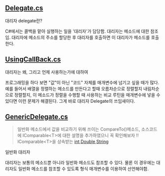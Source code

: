 ## [Delegate.cs](https://github.com/twozeronine/Csharp_Study/blob/main/Delegate_event/Delegate.cs)

대리자 delegate란?

C#에서는 콜백을 맡아 실행하는 일을 '대리자'가 담당함. 대리자는 메소드에 대한 참조임. 대리자에 메소드의 주소를 할당한 후 대리자를 호출하면 이 대리자가 메소드를 호출한다.

## [UsingCallBack.cs](https://github.com/twozeronine/Csharp_Study/blob/main/Delegate_event/UsingCallBack.cs)

대리자는 왜, 그리고 언제 사용하는가에 대하여

프로그래밍을 하다 보면 "값"이 아닌 "코드" 자체를 매개변수에 넘기고 싶을 때가 많다. 예를 들어서 배열을 정렬하는 메소드를 만든다고 할때 오름차순으로 정렬할지 내림차순으로 정렬할지, 이 메소드가 정렬을 수행할 때 사용하는 비교 루틴을 매개변수에 넣을 수 있다면 이런 문제가 해결된다. 그게 바로 대리자 Delegate의 쓰임새이다.

## [GenericDelegate.cs](https://github.com/twozeronine/Csharp_Study/blob/main/Delegate_event/GenericDelegate.cs)

> 일반화 메소드에서 값을 비교하기 위해 쓰이는 CompareTo()메소드, 소스코드에 IComparable\<T>에 대한 설명을 추가하였으니 꼭 확인해보자 !!
> IComparable\<T>을 상속받는 [int](https://docs.microsoft.com/ko-kr/dotnet/api/system.int32?view=net-5.0),[Double](https://docs.microsoft.com/ko-kr/dotnet/api/system.double?view=net-5.0),[String](https://docs.microsoft.com/ko-kr/dotnet/api/system.string?view=net-5.0)

일반화 대리자

대리자는 보통의 메소드뿐 아니라 일반화 메소드도 참조할 수 있다. 물론 이 경우에는 대리자도 일반화 메소드를 참조할 수 있도록 형식 매개변수를 이용하여 선언해야함.
